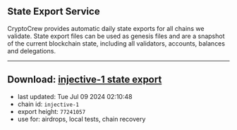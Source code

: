 ## State Export Service
CryptoCrew provides automatic daily state exports for all chains we validate. State export files can be used as genesis files and are a snapshot of the current blockchain state, including all validators, accounts, balances and delegations.

---
**Download: [injective-1 state export](https://dl-eu2.ccvalidators.com/SERVICE/injective/injective-1_export_77241057.json)**
---

- last updated: Tue Jul 09 2024 02:10:48
- chain id: `injective-1`
- export height: `77241057`
- use for: airdrops, local tests, chain recovery
